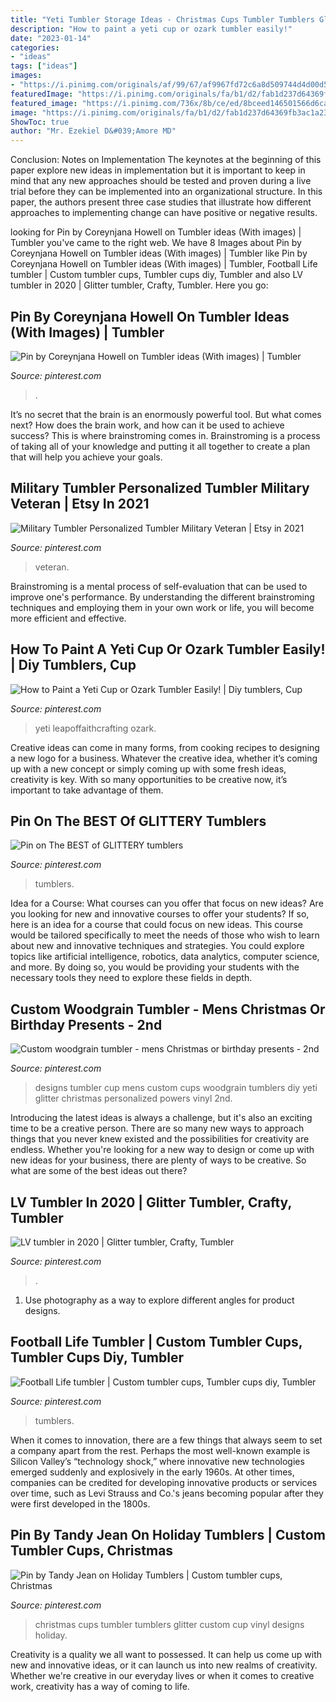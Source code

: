 ```yaml
---
title: "Yeti Tumbler Storage Ideas - Christmas Cups Tumbler Tumblers Glitter Custom Cup Vinyl Designs Holiday"
description: "How to paint a yeti cup or ozark tumbler easily!"
date: "2023-01-14"
categories:
- "ideas"
tags: ["ideas"]
images:
- "https://i.pinimg.com/originals/af/99/67/af9967fd72c6a8d509744d4d00d5173e.jpg"
featuredImage: "https://i.pinimg.com/originals/fa/b1/d2/fab1d237d64369fb3ac1a23fc45cba14.jpg"
featured_image: "https://i.pinimg.com/736x/8b/ce/ed/8bceed146501566d6ca911eeab925be2.jpg"
image: "https://i.pinimg.com/originals/fa/b1/d2/fab1d237d64369fb3ac1a23fc45cba14.jpg"
ShowToc: true
author: "Mr. Ezekiel D&#039;Amore MD"
---
```



Conclusion: Notes on Implementation
The keynotes at the beginning of this paper explore new ideas in implementation but it is important to keep in mind that any new approaches should be tested and proven during a live trial before they can be implemented into an organizational structure. In this paper, the authors present three case studies that illustrate how different approaches to implementing change can have positive or negative results.

	

		
looking for Pin by Coreynjana Howell on Tumbler ideas (With images) | Tumbler you've came to the right web. We have 8 Images about Pin by Coreynjana Howell on Tumbler ideas (With images) | Tumbler like Pin by Coreynjana Howell on Tumbler ideas (With images) | Tumbler, Football Life tumbler | Custom tumbler cups, Tumbler cups diy, Tumbler and also LV tumbler in 2020 | Glitter tumbler, Crafty, Tumbler. Here you go:
		
    
## Pin By Coreynjana Howell On Tumbler Ideas (With Images) | Tumbler

<img loading=lazy src="https://i.pinimg.com/originals/af/99/67/af9967fd72c6a8d509744d4d00d5173e.jpg" onerror="this.onerror=null;this.src='https://tse3.mm.bing.net/th?id=OIP.-JfF8zvGrJh7MBjD3oBOmQHaJ4&amp;pid=15.1';" alt="Pin by Coreynjana Howell on Tumbler ideas (With images) | Tumbler">

_Source: pinterest.com_

>. 

	

It’s no secret that the brain is an enormously powerful tool. But what comes next? How does the brain work, and how can it be used to achieve success? This is where brainstroming comes in. Brainstroming is a process of taking all of your knowledge and putting it all together to create a plan that will help you achieve your goals.

    
## Military Tumbler Personalized Tumbler Military Veteran | Etsy In 2021

<img loading=lazy src="https://i.pinimg.com/736x/ac/ab/04/acab04c01c0ef763db638050d6248f93.jpg" onerror="this.onerror=null;this.src='https://tse2.mm.bing.net/th?id=OIP.hWiHZAune48qENqz2c5IuQHaJ3&amp;pid=15.1';" alt="Military Tumbler Personalized Tumbler Military Veteran | Etsy in 2021">

_Source: pinterest.com_

>veteran. 

	

Brainstroming is a mental process of self-evaluation that can be used to improve one's performance. By understanding the different brainstroming techniques and employing them in your own work or life, you will become more efficient and effective.

    
## How To Paint A Yeti Cup Or Ozark Tumbler Easily! | Diy Tumblers, Cup

<img loading=lazy src="https://i.pinimg.com/originals/fa/b1/d2/fab1d237d64369fb3ac1a23fc45cba14.jpg" onerror="this.onerror=null;this.src='https://tse4.mm.bing.net/th?id=OIP.YEoimzNcahzrBd9MVQ1UvgHaNJ&amp;pid=15.1';" alt="How to Paint a Yeti Cup or Ozark Tumbler Easily! | Diy tumblers, Cup">

_Source: pinterest.com_

>yeti leapoffaithcrafting ozark. 

	

Creative ideas can come in many forms, from cooking recipes to designing a new logo for a business. Whatever the creative idea, whether it’s coming up with a new concept or simply coming up with some fresh ideas, creativity is key. With so many opportunities to be creative now, it’s important to take advantage of them.

    
## Pin On The BEST Of GLITTERY Tumblers

<img loading=lazy src="https://i.pinimg.com/736x/8b/ce/ed/8bceed146501566d6ca911eeab925be2.jpg" onerror="this.onerror=null;this.src='https://tse2.mm.bing.net/th?id=OIP.oC_wYzbaghFx3VZX3win7wHaKJ&amp;pid=15.1';" alt="Pin on The BEST of GLITTERY tumblers">

_Source: pinterest.com_

>tumblers. 

	

Idea for a Course: What courses can you offer that focus on new ideas?
Are you looking for new and innovative courses to offer your students? If so, here is an idea for a course that could focus on new ideas. This course would be tailored specifically to meet the needs of those who wish to learn about new and innovative techniques and strategies. You could explore topics like artificial intelligence, robotics, data analytics, computer science, and more. By doing so, you would be providing your students with the necessary tools they need to explore these fields in depth.

    
## Custom Woodgrain Tumbler - Mens Christmas Or Birthday Presents - 2nd

<img loading=lazy src="https://i.pinimg.com/736x/6e/1a/71/6e1a716cc06e83381966743337221666.jpg" onerror="this.onerror=null;this.src='https://tse4.mm.bing.net/th?id=OIP.3G1INPhDlTedr-AXX2EPUAHaMb&amp;pid=15.1';" alt="Custom woodgrain tumbler - mens Christmas or birthday presents - 2nd">

_Source: pinterest.com_

>designs tumbler cup mens custom cups woodgrain tumblers diy yeti glitter christmas personalized powers vinyl 2nd. 

	

Introducing the latest ideas is always a challenge, but it's also an exciting time to be a creative person. There are so many new ways to approach things that you never knew existed and the possibilities for creativity are endless. Whether you're looking for a new way to design or come up with new ideas for your business, there are plenty of ways to be creative. So what are some of the best ideas out there?

    
## LV Tumbler In 2020 | Glitter Tumbler, Crafty, Tumbler

<img loading=lazy src="https://i.pinimg.com/736x/99/74/20/997420beac117dc791a1fea13b195a3f.jpg" onerror="this.onerror=null;this.src='https://tse2.mm.bing.net/th?id=OIP.kzeduyyvQCwQuT55Jx0I7AHaM4&amp;pid=15.1';" alt="LV tumbler in 2020 | Glitter tumbler, Crafty, Tumbler">

_Source: pinterest.com_

>. 

	

1. Use photography as a way to explore different angles for product designs.

    
## Football Life Tumbler | Custom Tumbler Cups, Tumbler Cups Diy, Tumbler

<img loading=lazy src="https://i.pinimg.com/736x/52/da/24/52da2486046587f401bb8d6ee3b5a8e8.jpg" onerror="this.onerror=null;this.src='https://tse4.mm.bing.net/th?id=OIP.buKB5taOU5mjVY_zqHYtCwHaJ3&amp;pid=15.1';" alt="Football Life tumbler | Custom tumbler cups, Tumbler cups diy, Tumbler">

_Source: pinterest.com_

>tumblers. 

	

When it comes to innovation, there are a few things that always seem to set a company apart from the rest. Perhaps the most well-known example is Silicon Valley’s “technology shock,” where innovative new technologies emerged suddenly and explosively in the early 1960s. At other times, companies can be credited for developing innovative products or services over time, such as Levi Strauss and Co.'s jeans becoming popular after they were first developed in the 1800s.

    
## Pin By Tandy Jean On Holiday Tumblers | Custom Tumbler Cups, Christmas

<img loading=lazy src="https://i.pinimg.com/736x/ee/af/4f/eeaf4f78eba6ab7eb8451bd232ade199.jpg" onerror="this.onerror=null;this.src='https://tse1.mm.bing.net/th?id=OIP.QE2scMGbJ4wUcVxYwjweAwHaJ4&amp;pid=15.1';" alt="Pin by Tandy Jean on Holiday Tumblers | Custom tumbler cups, Christmas">

_Source: pinterest.com_

>christmas cups tumbler tumblers glitter custom cup vinyl designs holiday. 

	

Creativity is a quality we all want to possessed. It can help us come up with new and innovative ideas, or it can launch us into new realms of creativity. Whether we're creative in our everyday lives or when it comes to creative work, creativity has a way of coming to life.


